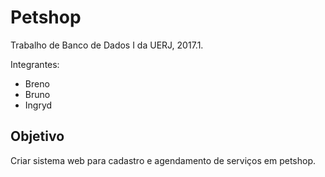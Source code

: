 # Petshop
Trabalho de Banco de Dados I da UERJ, 2017.1.

Integrantes:
* Breno
* Bruno
* Ingryd

## Objetivo
Criar sistema web para cadastro e agendamento de serviços em petshop.
